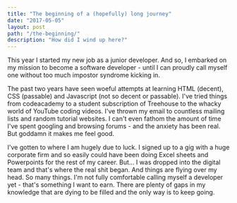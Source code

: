 ```yaml
---
title: "The beginning of a (hopefully) long journey"
date: "2017-05-05"
layout: post
path: "/the-beginning/"
description: "How did I wind up here?"
---
```


This year I started my new job as a junior developer. And so, I embarked on my mission to become a software developer - until I can proudly call myself one without too much impostor syndrome kicking in.

The past two years have seen woeful attempts at learning HTML (decent), CSS (passable) and Javascript (not so decent or passable). I've tried things from codeacademy to a student subscription of Treehouse to the whacky world of YouTube coding videos. I've thrown my email to countless mailing lists and random tutorial websites. I can't even fathom the amount of time I've spent googling and browsing forums - and the anxiety has been real. But goddamn it makes me feel good.

I've gotten to where I am hugely due to luck. I signed up to a gig with a huge corporate firm and so easily could have been doing Excel sheets and Powerpoints for the rest of my career. But... I was dropped into the digital team and that's where the real shit began. And things are flying over my head. So many things. I'm not fully comfortable calling myself a developer yet - that's something I want to earn. There are plenty of gaps in my knowledge that are dying to be filled and the only way is to keep going.